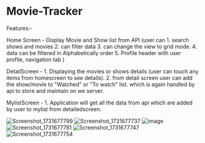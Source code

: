 # Movie-Tracker

Features:-

Home Screen - Display Movie and Show list from API (user can 1. search shows and movies 2. can filter data 3. can change the view to grid mode. 4. data can be filtered in Alphabetically order 5. Profile header with user profile, navigation tab )

DetailScreen - 1. Displaying the movies or shows details (user can touch any items from homescreen to see details). 2. from detail screen user can add the show/movie to "Watched" or "To watch" list. which is again handled by api to store and maintain on we server.

MylistScreen - 1. Application will get all the data from api which are added by user to mylist from detailedscreen.

 ![Screenshot_1731677799](https://github.com/user-attachments/assets/b6da261b-0de0-4867-9e73-3cdf7ffe8705)
![Screenshot_1731677737](https://github.com/user-attachments/assets/88f2b18b-39fa-4d38-b7b5-3ad6dcb34224)
![image](https://github.com/user-attachments/assets/1a87bf3c-1964-4aa2-ba63-1029618a8015)
![Screenshot_1731677781](https://github.com/user-attachments/assets/1b411791-067b-40ae-8740-8a42262d8d4c)
![Screenshot_1731677747](https://github.com/user-attachments/assets/a7a81bf0-c72f-4831-a9e3-9ee6eaf7215c)
![Screenshot_1731677754](https://github.com/user-attachments/assets/fe0cf04b-567a-4f48-9dba-1193587ce121)





